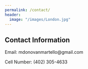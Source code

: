 ```yaml
---
permalink: /contact/
header:
  image: "/images/London.jpg"
---
```


<div id="contact">
        <h2>Contact Information</h2>
        <p class="u-text u-text-3">Email: mdonovanmartello@gmail.com</p>
        <p class="u-text u-text-4">Cell Number: (402) 305-4633</p>
</div>




